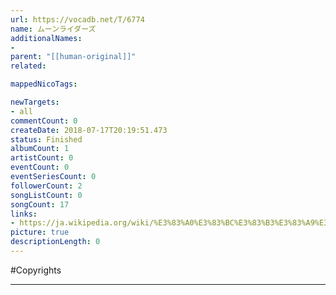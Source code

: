 ```yaml
---
url: https://vocadb.net/T/6774
name: ムーンライダーズ
additionalNames: 
- 
parent: "[[human-original]]"
related:

mappedNicoTags:

newTargets:
- all
commentCount: 0
createDate: 2018-07-17T20:19:51.473
status: Finished
albumCount: 1
artistCount: 0
eventCount: 0
eventSeriesCount: 0
followerCount: 2
songListCount: 0
songCount: 17
links: 
- https://ja.wikipedia.org/wiki/%E3%83%A0%E3%83%BC%E3%83%B3%E3%83%A9%E3%82%A4%E3%83%80%E3%83%BC%E3%82%BA
picture: true
descriptionLength: 0
---
```


#Copyrights



---


